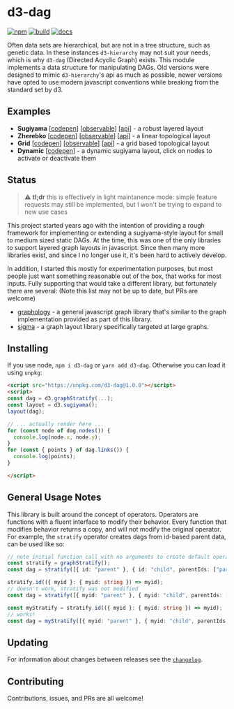 # d3-dag

[![npm](https://img.shields.io/npm/v/d3-dag.svg)](https://www.npmjs.com/package/d3-dag)
[![build](https://github.com/erikbrinkman/d3-dag/workflows/build/badge.svg)](https://github.com/erikbrinkman/d3-dag/actions)
[![docs](https://img.shields.io/badge/docs-docs-informational)](https://erikbrinkman.github.io/d3-dag/modules.html)

Often data sets are hierarchical, but are not in a tree structure, such as genetic data.
In these instances `d3-hierarchy` may not suit your needs, which is why `d3-dag` (Directed Acyclic Graph) exists.
This module implements a data structure for manipulating DAGs.
Old versions were designed to mimic `d3-hierarchy`'s api as much as possible, newer versions have opted to use modern javascript conventions while breaking from the standard set by d3.

## Examples

- **Sugiyama** [[codepen](https://codepen.io/brinkbot/pen/oNQwNRv)] [[observable](https://observablehq.com/@erikbrinkman/d3-dag-sugiyama)] [[api](https://erikbrinkman.github.io/d3-dag/functions/sugiyama-1.html)] - a robust layered layout
- **Zherebko** [[codepen](https://codepen.io/brinkbot/pen/dyQRPMY)] [[observable](https://observablehq.com/d/9ce02b308bb2b138)] [[api](https://erikbrinkman.github.io/d3-dag/functions/zherebko-1.html)] - a linear topological layout
- **Grid** [[codepen](https://codepen.io/brinkbot/pen/eYQRmzx)] [[observable](https://observablehq.com/@erikbrinkman/d3-dag-topological)] [[api](https://erikbrinkman.github.io/d3-dag/functions/grid-1.html)] - a grid based topological layout
- **Dynamic** [[codepen](https://codepen.io/brinkbot/pen/dyQRPpG)] - a dynamic sugiyama layout, click on nodes to activate or deactivate them

## Status

> :warning: **tl;dr** this is effectively in light maintanence mode: simple feature requests may still be implemented, but I won't be trying to expand to new use cases

This project started years ago with the intention of providing a rough
framework for implementing or extending a sugiyama-style layout for small to
medium sized static DAGs. At the time, this was one of the only libraries to
support layered graph layouts in javascript. Since then many more libraries
exist, and since I no longer use it, it's been hard to actively develop.

In addition, I started this mostly for experimentation purposes, but most
people just want something reasonable out of the box, that works for most
inputs. Fully supporting that would take a different library, but fortunately
there are several: (Note this list may not be up to date, but PRs are welcome)

- [graphology](https://www.npmjs.com/package/graphology) - a general javascript
  graph library that's similar to the graph implementation provided as part of
  this library.
- [sigma](https://www.npmjs.com/package/sigma) - a graph layout library
  specifically targeted at large graphs.

## Installing

If you use node, `npm i d3-dag` or `yarn add d3-dag`.
Otherwise you can load it using `unpkg`:

```html
<script src="https://unpkg.com/d3-dag@1.0.0"></script>
<script>
const dag = d3.graphStratify(...);
const layout = d3.sugiyama();
layout(dag);

// ... actually render here ...
for (const node of dag.nodes()) {
  console.log(node.x, node.y);
}
for (const { points } of dag.links()) {
  console.log(points);
}

</script>
```

## General Usage Notes

This library is built around the concept of operators.
Operators are functions with a fluent interface to modify their behavior.
Every function that modifies behavior returns a copy, and will not modify the original operator.
For example, the `stratify` operator creates dags from id-based parent data, can be used like so:

```ts
// note initial function call with no arguments to create default operator
const stratify = graphStratify();
const dag = stratify([{ id: "parent" }, { id: "child", parentIds: ["parent"] }]);

stratify.id(({ myid }: { myid: string }) => myid);
// doesn't work, stratify was not modified
const dag = stratify([{ myid: "parent" }, { myid: "child", parentIds: ["parent"] }]);

const myStratify = stratify.id(({ myid }: { myid: string }) => myid);
// works!
const dag = myStratify([{ myid: "parent" }, { myid: "child", parentIds: ["parent"] }]);
```

## Updating

For information about changes between releases see the [`changelog`](CHANGELOG.md).

## Contributing

Contributions, issues, and PRs are all welcome!
